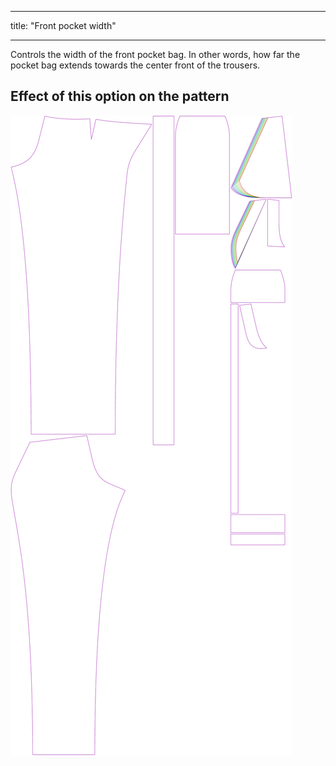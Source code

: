 - - -
title: "Front pocket width"
- - -

Controls the width of the front pocket bag. In other words, how far the pocket bag extends towards the center front of the trousers.

## Effect of this option on the pattern

![This image shows the effect of this option by superimposing several variants that have a different value for this option](charlie_frontpocketwidth_sample.svg "Effect of this option on the pattern")
